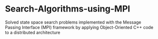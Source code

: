 # Search-Algorithms-using-MPI
Solved state space search problems implemented with the Message Passing Interface (MPI) framework by applying Object-Oriented C++ code to a distributed architecture 
